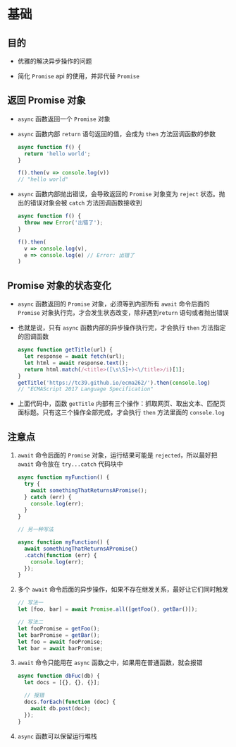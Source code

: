 # 基础

## 目的

- 优雅的解决异步操作的问题

- 简化 `Promise` api 的使用，并非代替 `Promise`

## 返回 Promise 对象

- `async` 函数返回一个 `Promise` 对象

- `async` 函数内部 `return` 语句返回的值，会成为 `then` 方法回调函数的参数

    ```js
    async function f() {
      return 'hello world';
    }

    f().then(v => console.log(v))
    // "hello world"
    ```

- `async` 函数内部抛出错误，会导致返回的 `Promise` 对象变为 `reject` 状态。抛出的错误对象会被 `catch` 方法回调函数接收到

    ```js
    async function f() {
      throw new Error('出错了');
    }

    f().then(
      v => console.log(v),
      e => console.log(e) // Error: 出错了
    )

    ```

## Promise 对象的状态变化

- `async` 函数返回的 `Promise` 对象，必须等到内部所有 `await` 命令后面的 `Promise` 对象执行完，才会发生状态改变，除非遇到`return` 语句或者抛出错误

- 也就是说，只有 `async` 函数内部的异步操作执行完，才会执行 `then` 方法指定的回调函数

    ```js
    async function getTitle(url) {
      let response = await fetch(url);
      let html = await response.text();
      return html.match(/<title>([\s\S]+)<\/title>/i)[1];
    }
    getTitle('https://tc39.github.io/ecma262/').then(console.log)
    // "ECMAScript 2017 Language Specification"
    ```

- 上面代码中，函数 `getTitle` 内部有三个操作：抓取网页、取出文本、匹配页面标题。只有这三个操作全部完成，才会执行 `then` 方法里面的 `console.log`

## 注意点

1. `await` 命令后面的 `Promise` 对象，运行结果可能是 `rejected`，所以最好把 `await` 命令放在 `try...catch` 代码块中

    ```js
    async function myFunction() {
      try {
        await somethingThatReturnsAPromise();
      } catch (err) {
        console.log(err);
      }
    }

    // 另一种写法

    async function myFunction() {
      await somethingThatReturnsAPromise()
      .catch(function (err) {
        console.log(err);
      });
    }
    ```

2. 多个 `await` 命令后面的异步操作，如果不存在继发关系，最好让它们同时触发

    ```js
    // 写法一
    let [foo, bar] = await Promise.all([getFoo(), getBar()]);

    // 写法二
    let fooPromise = getFoo();
    let barPromise = getBar();
    let foo = await fooPromise;
    let bar = await barPromise;
    ```

3. `await` 命令只能用在 `async` 函数之中，如果用在普通函数，就会报错

    ```js
    async function dbFuc(db) {
      let docs = [{}, {}, {}];

      // 报错
      docs.forEach(function (doc) {
        await db.post(doc);
      });
    }
    ```

4. `async` 函数可以保留运行堆栈
